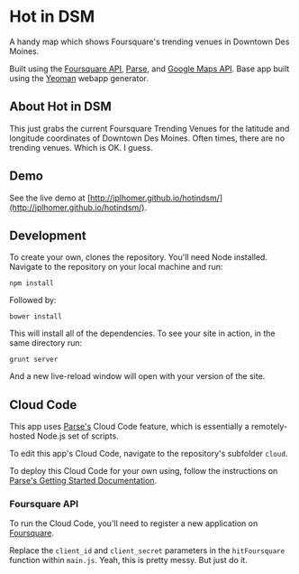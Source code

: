 # Hot in DSM

A handy map which shows Foursquare's trending venues in Downtown Des Moines.

Built using the [Foursquare API](http://developer.foursquare.com), [Parse](http://parse.com), and [Google Maps API](http://developers.google.com/maps). Base app built using the [Yeoman](http://yeoman.io) webapp generator.

## About Hot in DSM

This just grabs the current Foursquare Trending Venues for the latitude and longitude coordinates of Downtown Des Moines. Often times, there are no trending venues. Which is OK. I guess.

## Demo 

See the live demo at [http://jplhomer.github.io/hotindsm/](http://jplhomer.github.io/hotindsm/).
 
## Development

To create your own, clones the repository. You'll need Node installed. Navigate to the repository on your local machine and run:

`npm install`

Followed by:

`bower install`

This will install all of the dependencies. To see your site in action, in the same directory run:

`grunt server`

And a new live-reload window will open with your version of the site.

## Cloud Code

This app uses [Parse's](http://parse.com) Cloud Code feature, which is essentially a remotely-hosted Node.js set of scripts.

To edit this app's Cloud Code, navigate to the repository's subfolder `cloud`.

To deploy this Cloud Code for your own using, follow the instructions on [Parse's Getting Started Documentation](https://parse.com/docs/cloud_code_guide#started).

### Foursquare API

To run the Cloud Code, you'll need to register a new application on [Foursquare](http://developer.foursquare.com).

Replace the `client_id` and `client_secret` parameters in the `hitFoursquare` function within `main.js`. Yeah, this is pretty messy. But just do it.